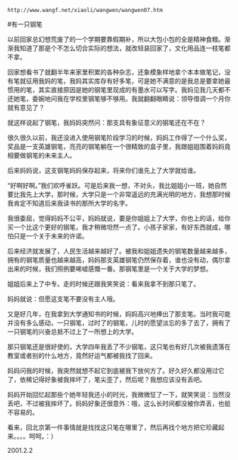 `http://www.wangf.net/xiaoli/wangwen/wangwen07.htm`

#有一只钢笔

以前回家总幻想荒废了的一个学期要靠假期补，所以大包小包的全是精神食粮。渐渐我知道了那是个不怎么切合实际的想法，就改轻装回家了，文化用品连一枝笔都不拿。

回家想看书了就翻半年来家里积累的各种杂志，还象模象样地拿个本本做笔记，没有笔就征用我妈的笔，我妈其实库存有好多笔，可是她不满意的是我总是要拿她最惯用的笔，其实直接原因是她的钢笔里现成的有墨水可以写字。我妈见我几天都不还她笔，委婉地问我在学校里钢笔够不够用。我就翻翻眼睛说：领导借调一个月你就有意见了？

就这样说起了钢笔，我妈妈突然问：那支具有象征意义的钢笔还在不在？

很久很久以前，我还没进入使用钢笔阶段学习的时候，妈妈工作得了一个什么奖，奖品是一支英雄钢笔，亮亮的钢笔躺在一个很精致的盒子里，我跟姐姐围着妈妈竟相要做钢笔的未来主人。

后来妈妈说，这支钢笔妈妈保存起来，将来你们谁先上了大学就给谁。

“好啊好啊。”我们欢呼雀跃。可是后来我一想，不对头，我比姐姐小一班，她自然要比我先上大学，那时候，大学只是一个非常遥远的充满光明的地方，我想那时候我肯定不知道后来我读书的那所大学的名字。

我很委屈，觉得妈妈不公平，妈妈就说，要是你姐姐上了大学，你也上的话，给你买一个比这个更好的钢笔，我才稍微坦然一点了。小孩子家家，有好东西就成，哪怕只是一个关于未来的许诺。

后来经济就发展了，人民生活越来越好了。被我和姐姐遗失的钢笔数量越来越多，拥有的钢笔质量也越来越高，妈妈那支英雄钢笔仍然保存着，谁也没有动，偶尔拿出来的时候，我们照例要唏嘘感慨一番。那钢笔里是一个关于大学的梦想。

姐姐后来上了中专。走的时候还跟我笑笑说：看来我拿不到那只笔了。

妈妈就说：但愿这支笔不要没有主人哦。

又是好几年，在我拿到大学通知书的时候，妈妈高兴地捧出了那支笔。当时我可能并没有多么感动，一只钢笔，过时了的钢笔，儿时的愿望淡忘的多了去了，拥有了一只钢笔的兴奋总抵不过上了一所想上的大学。

那只钢笔还是很好使的，大学四年我丢了不少钢笔，这只笔也有好几次被我遗落在教室或者别的什么地方，竟然好运气都被我找了回来。

妈妈问我的时候，我突然就想不起它到底被我下放何方了。好久好久都没用过它了，依稀记得好象被我摔坏了，笔尖歪了，然后呢？我想应该没有丢吧。

妈妈开始回忆起那些个她年轻我还小的时光，我微微怔了一下，就笑笑说：当然没丢吧，不过被我摔坏了。妈妈好象还很意外：哦，这么长时间都没被你弄丢，也挺不容易的。

看来，回北京第一件事情就是找找这只笔在哪里了，然后再找个地方把它珍藏起来。。。。呵呵。：）

2001.2.2